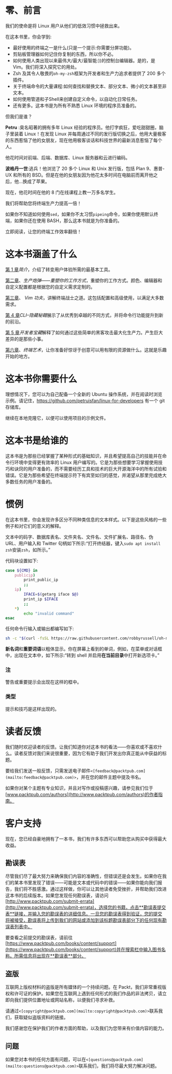 # 零、前言

我们的使命是将 Linux 用户从他们的低效习惯中拯救出来。

在这本书里，你会学到:

*   最好使用的终端之一是什么(只是一个提示:你需要分屏功能)。
*   剪贴板管理器如何记住你复制的东西，所以你不必。
*   如何使用人类出现以来最伟大/最大/最智能:))的控制台编辑器。是的，是 Vim。我们将深入探究它的用处。
*   Zsh 及其令人敬畏的`oh-my-zsh`框架为开发者和生产力追求者提供了 200 多个插件。
*   关于终端命令的大量课程:如何查找和替换文本、部分文本、微小的文本甚至非文本。
*   如何使用管道和子Shell来创建自定义命令，以自动化日常任务。
*   还有更多。这本书是为所有不熟悉 Linux 环境的程序员准备的。

但我们是谁？

**Petru** :臭名昭著的拥有多年 Linux 经验的程序员。他打字疯狂，爱吃甜甜圈，脑子里装着 Linux！在发现 Linux 并每周通过不同的发行版切换之后，他用大量极客的东西惹恼了他的女朋友，现在他用极客谈话和科技世界的最新消息惹恼了每个人。

他花时间对前端、后端、数据库、Linux 服务器和云进行编码。

**波格丹一世**:逃兵！他浏览了 20 多个 Linux 和 Unix 发行版，包括 Plan 9、惠普-UX 和所有的 BSD。但是在他的女朋友因为他花太多时间在电脑前而离开他之后，他…换成了苹果。

现在，他花时间在他的 8 门在线课程上教一万多名学生。

我们将帮助您将终端生产力提高一倍！

如果你不知道如何使用`sed`，如果你不太习惯`pipeing`命令，如果你使用默认终端，如果你还在使用 BASH，那么这本书就是为你准备的。

立即阅读，让您的终端工作效率翻倍！

# 这本书涵盖了什么

[第 1 章](1.html "Chapter 1. Introduction")*简介*，介绍了转变用户体验所需的最基本工具。

[第二章](2.html "Chapter 2. Productive Shells – Reinvent the way you work")、*生产炮弹——重塑你的工作方式*，重塑你的工作方式。颜色、编辑器和自定义配置都是根据您的自定义需求定制的。

[第三章](3.html "Chapter 3. Vim kung fu")、 *Vim 功夫*，讲解终端战士之道。这包括配置和高级使用，以满足大多数需求。

[第 4 章](4.html "Chapter 4. CLI – The Hidden Recipe")*CLI–隐藏秘籍*展示了从优秀到卓越的不同方式，并将命令行功能提升到新的前沿。

[第 5 章](5.html "Chapter 5. Developers' Treasure")*开发者宝藏*解释了如何通过这些简单的黑客攻击最大化生产力。产生巨大差异的是那些小事。

[第六章](6.html "Chapter 6. Terminal Art")、*终端艺术*，让你准备好惊讶于创意可以用有限的资源做什么。这就是乐趣开始的地方。

# 这本书你需要什么

理想情况下，您可以为自己配备一个全新的 Ubuntu 操作系统，并在阅读时浏览示例。请记住，https://github.com/petruisfan/linux-for-developers 有一个 git 存储库。

继续在本地克隆它，以便可以使用项目的示例文件。

# 这本书是给谁的

这本书是为那些已经掌握了某种形式的基础知识，并且希望提高自己的技能并在命令行环境中变得更有效率的 Linux 用户编写的。它是为那些想要学习掌握使用技巧和诀窍的用户准备的，而不需要经历工具和技术的巨大开源海洋中的所有试验和错误。它是为那些希望在终端提示符下有宾至如归的感觉，并渴望从那里完成绝大多数任务的用户准备的。

# 惯例

在这本书里，你会发现许多区分不同种类信息的文本样式。以下是这些风格的一些例子和对它们的意义的解释。

文本中的码字、数据库表名、文件夹名、文件名、文件扩展名、路径名、伪 URL、用户输入和 Twitter 句柄如下所示:“打开终结器，键入`sudo apt install zsh`安装`zsh`，如所示。”

代码块设置如下:

```sh
case ${CMD} in
    publicip)
        print_public_ip
        ;;
    ip)
        IFACE=$(getarg iface $@)
        print_ip $IFACE
        ;;
    *)
        echo "invalid command"
esac
```

任何命令行输入或输出都编写如下:

```sh
sh -c "$(curl -fsSL https://raw.githubusercontent.com/robbyrussell/oh-my-zsh/master/tools/install.sh)"

```

**新名词**和**重要词语**以粗体显示。你在屏幕上看到的单词，例如，在菜单或对话框中，出现在文本中，如下所示:“转到 shell 并启用**在当前目录**中打开新选项卡。”

### 注

警告或重要提示会出现在这样的框中。

### 类型

提示和技巧是这样出现的。

# 读者反馈

我们随时欢迎读者的反馈。让我们知道你对这本书的看法——你喜欢或不喜欢什么。读者反馈对我们来说很重要，因为它有助于我们开发出你真正能从中获益的标题。

要给我们发送一般反馈，只需发送电子邮件`<[feedback@packtpub.com](mailto:feedback@packtpub.com)>`，并在您的邮件主题中提及书名。

如果你对某个主题有专业知识，并且对写作或投稿感兴趣，请参见我们位于[www.packtpub.com/authors](http://www.packtpub.com/authors)的作者指南。

# 客户支持

现在，您已经自豪地拥有了一本书，我们有许多东西可以帮助您从购买中获得最大收益。

## 勘误表

尽管我们尽了最大努力来确保我们内容的准确性，但错误还是会发生。如果你在我们的某本书里发现了错误——可能是文本或代码中的错误——如果你能向我们报告，我们将不胜感激。通过这样做，你可以让其他读者免受挫折，并帮助我们改进这本书的后续版本。如果您发现任何勘误表，请访问[http://www.packtpub.com/submit-errata](http://www.packtpub.com/submit-errata)，选择您的书籍，点击**勘误表提交表**链接，并输入您的勘误表的详细信息。一旦您的勘误表得到验证，您的提交将被接受，勘误表将上传到我们的网站或添加到该标题勘误表部分下的任何现有勘误表列表中。

要查看之前提交的勘误表，请前往[https://www.packtpub.com/books/content/support](https://www.packtpub.com/books/content/support)并在搜索栏中输入图书名称。所需信息将出现在**勘误表**部分。

## 盗版

互联网上版权材料的盗版是所有媒体的一个持续问题。在 Packt，我们非常重视版权和许可证的保护。如果您在互联网上遇到任何形式的我们作品的非法拷贝，请立即向我们提供位置地址或网站名称，以便我们寻求补救。

请通过`<[copyright@packtpub.com](mailto:copyright@packtpub.com)>`联系我们，获取疑似盗版资料的链接。

我们感谢您在保护我们的作者方面的帮助，以及我们为您带来有价值内容的能力。

## 问题

如果您对本书的任何方面有问题，可以在`<[questions@packtpub.com](mailto:questions@packtpub.com)>`联系我们，我们将尽最大努力解决问题。